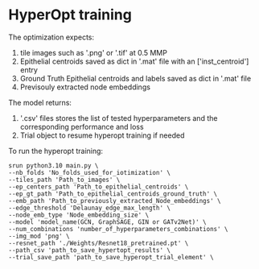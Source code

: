 # HyperOpt training

The optimization expects: 
1. tile images such as '.png' or '.tif' at 0.5 MMP
2. Epithelial centroids saved as dict in '.mat' file with an ['inst_centroid'] entry
3. Ground Truth Epithelial centroids and labels saved as dict in '.mat' file
4. Previsouly extracted node embeddings


The model returns:
1. '.csv' files stores the list of tested hyperparameters and the corresponding performance and loss
2. Trial object to resume hyperopt training if needed
   
To run the hyperopt training: 

```
srun python3.10 main.py \
--nb_folds 'No_folds_used_for_iotimization' \
--tiles_path 'Path_to_images' \
--ep_centers_path 'Path_to_epithelial_centroids' \
--ep_gt_path 'Path_to_epithelial_centroids_ground_truth' \
--emb_path 'Path_to_previously_extracted_Node_embeddings' \
--edge_threshold 'Delaunay_edge_max_length' \
--node_emb_type 'Node_embedding_size' \
--model 'model_name(GCN, GraphSAGE, GIN or GATv2Net)' \
--num_combinations 'number_of_hyperparameters_combinations' \
--img_mod 'png' \
--resnet_path './Weights/Resnet18_pretrained.pt' \
--path_csv 'path_to_save_hypertopt_results' \
--trial_save_path 'path_to_save_hyperopt_trial_element' \
```
